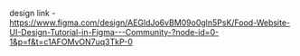 design link -
https://www.figma.com/design/AEGldJo6vBM09o0gln5PsK/Food-Website-UI-Design-Tutorial-in-Figma---Community-?node-id=0-1&p=f&t=c1AFOMvON7uq3TkP-0
